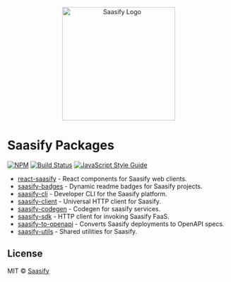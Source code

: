 <p align="center">
  <a href="https://saasify.sh" title="Saasify">
    <img src="https://raw.githubusercontent.com/saasify-sh/saasify/master/logo-vert-white@4x.png" alt="Saasify Logo" width="256" />
  </a>
</p>

# Saasify Packages

[![NPM](https://img.shields.io/npm/v/saasify-sdk.svg)](https://www.npmjs.com/package/saasify-sdk) [![Build Status](https://travis-ci.com/saasify-sh/saasify.svg?branch=master)](https://travis-ci.com/saasify-sh/saasify) [![JavaScript Style Guide](https://img.shields.io/badge/code_style-standard-brightgreen.svg)](https://standardjs.com)

- [react-saasify](./react-saasify) - React components for Saasify web clients.
- [saasify-badges](./saasify-badges) - Dynamic readme badges for Saasify projects.
- [saasify-cli](./saasify-cli) - Developer CLI for the Saasify platform.
- [saasify-client](./saasify-client) - Universal HTTP client for Saasify.
- [saasify-codegen](./saasify-codegen) - Codegen for saasify services.
- [saasify-sdk](./saasify-sdk) - HTTP client for invoking Saasify FaaS.
- [saasify-to-openapi](./saasify-to-openapi) - Converts Saasify deployments to OpenAPI specs.
- [saasify-utils](./saasify-utils) - Shared utilities for Saasify.

## License

MIT © [Saasify](https://saasify.sh)

